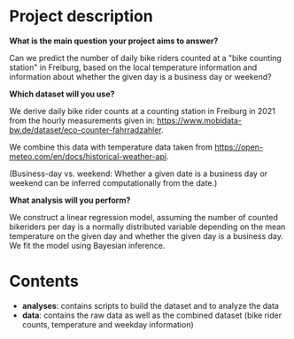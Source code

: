 # Project description

**What is the main question your project aims to answer?**

Can we predict the number of daily bike riders counted at a "bike counting station" in Freiburg, based on the local temperature information and information about whether the given day is a business day or weekend?

**Which dataset will you use?**

We derive daily bike rider counts at a counting station in Freiburg in 2021 from the hourly measurements given in: https://www.mobidata-bw.de/dataset/eco-counter-fahrradzahler.

We combine this data with temperature data taken from https://open-meteo.com/en/docs/historical-weather-api.

(Business-day vs. weekend: Whether a given date is a business day or weekend can be inferred computationally from the date.)

**What analysis will you perform?**

We construct a linear regression model, assuming the number of counted bikeriders per day is a normally distributed variable depending on the mean temperature on the given day and whether the given day is a business day. We fit the model using Bayesian inference.


# Contents
* **analyses**: contains scripts to build the dataset and to analyze the data
* **data**: contains the raw data as well as the combined dataset (bike rider counts, temperature and weekday information)